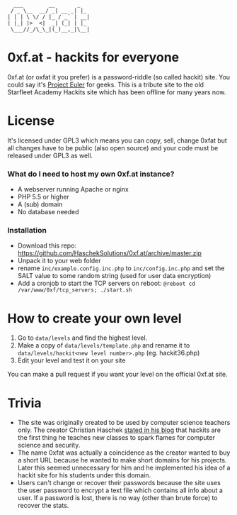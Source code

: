       ___        __       _ 
     / _ \__  __/ _| __ _| |_  
    | | | \ \/ / |_ / _` | __| 
    | |_| |>  <|  _| (_| | |_   
     \___//_/\_\_|(_)__,_|\__|  

# 0xf.at - hackits for everyone

0xf.at (or oxfat it you prefer) is a password-riddle (so called hackit) site. You could say it's [Project Euler](https://projecteuler.net/) for geeks.
This is a tribute site to the old Starfleet Academy Hackits site which has been offline for many years now.

# License
It's licensed under GPL3 which means you can copy, sell, change 0xfat but all changes have to be public (also open source) and your code must be released under GPL3 as well.

### What do I need to host my own 0xf.at instance?
- A webserver running Apache or nginx
- PHP 5.5 or higher
- A (sub) domain
- No database needed

### Installation
- Download this repo: https://github.com/HaschekSolutions/0xf.at/archive/master.zip
- Unpack it to your web folder
- rename ```inc/example.config.inc.php``` to ```inc/config.inc.php``` and set the SALT value to some random string (used for user data encryption)
- Add a cronjob to start the TCP servers on reboot: ```@reboot cd /var/www/0xf/tcp_servers; ./start.sh```


# How to create your own level

1. Go to ```data/levels``` and find the highest level.
2. Make a copy of ```data/levels/template.php``` and rename it to ```data/levels/hackit<new level number>.php``` (eg. hackit36.php)
3. Edit your level and test it on your site

You can make a pull request if you want your level on the official 0xf.at site.

# Trivia
- The site was originally created to be used by computer science teachers only. The creator Christian Haschek [stated in his blog](http://blog.haschek.at/post/f7e62) that hackits are the first thing he teaches new classes to spark flames for computer science and security.
- The name 0xfat was actually a coincidence as the creator wanted to buy a short URL because he wanted to make short domains for his projects. Later this seemed unnecessary for him and he implemented his idea of a hackit site for his students under this domain.
- Users can't change or recover their passwords because the site uses the user password to encrypt a text file which contains all info about a user. If a password is lost, there is no way (other than brute force) to recover the stats.